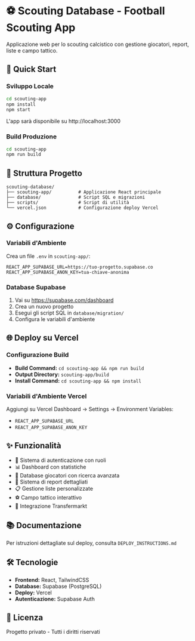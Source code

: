 # ⚽ Scouting Database - Football Scouting App

Applicazione web per lo scouting calcistico con gestione giocatori, report, liste e campo tattico.

## 🚀 Quick Start

### Sviluppo Locale

```bash
cd scouting-app
npm install
npm start
```

L'app sarà disponibile su http://localhost:3000

### Build Produzione

```bash
cd scouting-app
npm run build
```

## 📁 Struttura Progetto

```
scouting-database/
├── scouting-app/          # Applicazione React principale
├── database/              # Script SQL e migrazioni
├── scripts/               # Script di utilità
└── vercel.json            # Configurazione deploy Vercel
```

## ⚙️ Configurazione

### Variabili d'Ambiente

Crea un file `.env` in `scouting-app/`:

```env
REACT_APP_SUPABASE_URL=https://tuo-progetto.supabase.co
REACT_APP_SUPABASE_ANON_KEY=tua-chiave-anonima
```

### Database Supabase

1. Vai su https://supabase.com/dashboard
2. Crea un nuovo progetto
3. Esegui gli script SQL in `database/migration/`
4. Configura le variabili d'ambiente

## 🌐 Deploy su Vercel

### Configurazione Build

- **Build Command:** `cd scouting-app && npm run build`
- **Output Directory:** `scouting-app/build`
- **Install Command:** `cd scouting-app && npm install`

### Variabili d'Ambiente Vercel

Aggiungi su Vercel Dashboard → Settings → Environment Variables:
- `REACT_APP_SUPABASE_URL`
- `REACT_APP_SUPABASE_ANON_KEY`

## ✨ Funzionalità

- 🔐 Sistema di autenticazione con ruoli
- 📊 Dashboard con statistiche
- 👥 Database giocatori con ricerca avanzata
- 📝 Sistema di report dettagliati
- 📋 Gestione liste personalizzate
- ⚽ Campo tattico interattivo
- 🔄 Integrazione Transfermarkt

## 📚 Documentazione

Per istruzioni dettagliate sul deploy, consulta `DEPLOY_INSTRUCTIONS.md`

## 🛠️ Tecnologie

- **Frontend:** React, TailwindCSS
- **Database:** Supabase (PostgreSQL)
- **Deploy:** Vercel
- **Autenticazione:** Supabase Auth

## 📄 Licenza

Progetto privato - Tutti i diritti riservati
